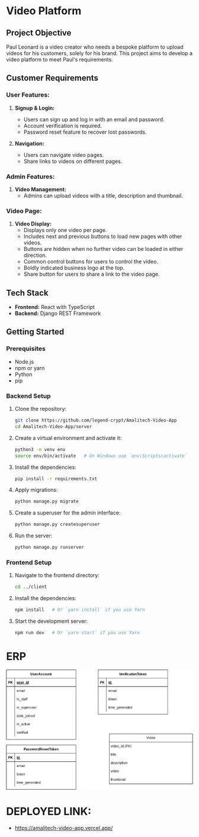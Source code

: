 # Video Platform

## Project Objective
Paul Leonard is a video creator who needs a bespoke platform to upload videos for his customers, solely for his brand. This project aims to develop a video platform to meet Paul's requirements.

## Customer Requirements

### User Features:
1. **Signup & Login:**
   - Users can sign up and log in with an email and password.
   - Account verification is required.
   - Password reset feature to recover lost passwords.

2. **Navigation:**
   - Users can navigate video pages.
   - Share links to videos on different pages.

### Admin Features:
1. **Video Management:**
   - Admins can upload videos with a title, description and thumbnail.

### Video Page:
1. **Video Display:**
   - Displays only one video per page.
   - Includes next and previous buttons to load new pages with other videos.
   - Buttons are hidden when no further video can be loaded in either direction.
   - Common control buttons for users to control the video.
   - Boldly indicated business logo at the top.
   - Share button for users to share a link to the video page.

## Tech Stack
- **Frontend:** React with TypeScript
- **Backend:** Django REST Framework

## Getting Started

### Prerequisites
- Node.js
- npm or yarn
- Python
- pip

### Backend Setup

1. Clone the repository:
    ```sh
    git clone https://github.com/legend-crypt/Amalitech-Video-App 
    cd Amalitech-Video-App/server
    ```

2. Create a virtual environment and activate it:
    ```sh
    python3 -m venv env
    source env/bin/activate   # On Windows use `env\Scripts\activate`
    ```

3. Install the dependencies:
    ```sh
    pip install -r requirements.txt
    ```

4. Apply migrations:
    ```sh
    python manage.py migrate
    ```

5. Create a superuser for the admin interface:
    ```sh
    python manage.py createsuperuser
    ```

6. Run the server:
    ```sh
    python manage.py runserver
    ```

### Frontend Setup

1. Navigate to the frontend directory:
    ```sh
    cd ../client
    ```

2. Install the dependencies:
    ```sh
    npm install   # Or `yarn install` if you use Yarn
    ```

3. Start the development server:
    ```sh
    npm run dev   # Or `yarn start` if you use Yarn
    ```


# ERP
![ERP](Amalitech_ERP.drawio.png)


# DEPLOYED LINK:
- https://amalitech-video-app.vercel.app/